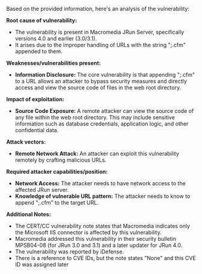 Based on the provided information, here's an analysis of the vulnerability:

**Root cause of vulnerability:**

*   The vulnerability is present in Macromedia JRun Server, specifically versions 4.0 and earlier (3.0/3.1).
*   It arises due to the improper handling of URLs with the string ";.cfm" appended to them.

**Weaknesses/vulnerabilities present:**

*   **Information Disclosure:** The core vulnerability is that appending ";.cfm" to a URL allows an attacker to bypass security measures and directly access and view the source code of files in the web root directory.

**Impact of exploitation:**

*   **Source Code Exposure:** A remote attacker can view the source code of any file within the web root directory. This may include sensitive information such as database credentials, application logic, and other confidential data.

**Attack vectors:**

*   **Remote Network Attack:** An attacker can exploit this vulnerability remotely by crafting malicious URLs.

**Required attacker capabilities/position:**

*   **Network Access:** The attacker needs to have network access to the affected JRun server.
*   **Knowledge of vulnerable URL pattern:** The attacker needs to know to append ";.cfm" to the target URL.

**Additional Notes:**

*   The CERT/CC vulnerability note states that Macromedia indicates only the Microsoft IIS connector is affected by this vulnerability.
*   Macromedia addressed this vulnerability in their security bulletin MPSB04-08 (for JRun 3.0 and 3.1) and a later updater for JRun 4.0.
*   The vulnerability was reported by iDefense.
*   There is a reference to CVE IDs, but the note states "None" and this CVE ID was assigned later